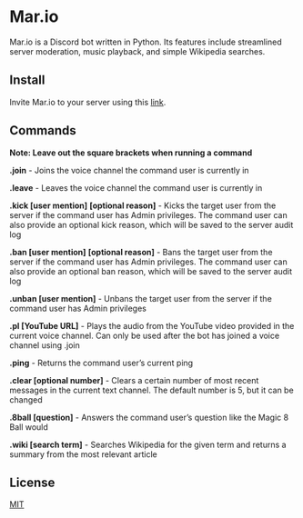 # Mar.io
Mar.io is a Discord bot written in Python. Its features include streamlined server moderation, music playback, and simple Wikipedia searches.

## Install
Invite Mar.io to your server using this [link](https://discord.com/oauth2/authorize?client_id=738092825463226368&permissions=8&scope=bot).

## Commands
**Note: Leave out the square brackets when running a command**

**.join** - Joins the voice channel the command user is currently in

**.leave** - Leaves the voice channel the command user is currently in

**.kick [user mention]** **[optional reason]** - Kicks the target user from the server if the command user has Admin privileges. The command user can also provide an optional kick reason, which will be saved to the server audit log

**.ban [user mention]** **[optional reason]** - Bans the target user from the server if the command user has Admin privileges. The command user can also provide an optional ban reason, which will be saved to the server audit log

**.unban [user mention]** - Unbans the target user from the server if the command user has Admin privileges

**.pl [YouTube URL]** - Plays the audio from the YouTube video provided in the current voice channel. Can only be used after the bot has joined a voice channel using .join

**.ping** - Returns the command user’s current ping

**.clear [optional number]** - Clears a certain number of most recent messages in the current text channel. The default number is 5, but it can be changed

**.8ball [question]** - Answers the command user’s question like the Magic 8 Ball would

**.wiki [search term]** - Searches Wikipedia for the given term and returns a summary from the most relevant article

 ## License
[MIT](https://choosealicense.com/licenses/mit/)
